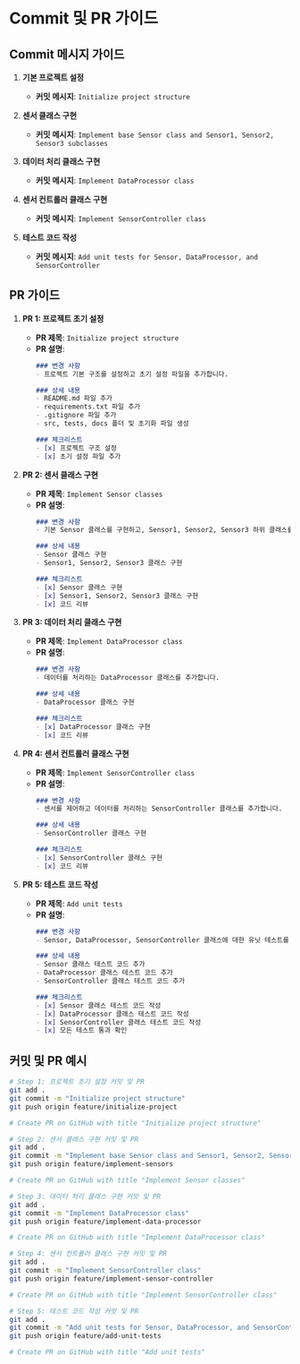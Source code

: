 # Commit 및 PR 가이드

## Commit 메시지 가이드

1. **기본 프로젝트 설정**
   - **커밋 메시지**: `Initialize project structure`

2. **센서 클래스 구현**
   - **커밋 메시지**: `Implement base Sensor class and Sensor1, Sensor2, Sensor3 subclasses`

3. **데이터 처리 클래스 구현**
   - **커밋 메시지**: `Implement DataProcessor class`

4. **센서 컨트롤러 클래스 구현**
   - **커밋 메시지**: `Implement SensorController class`

5. **테스트 코드 작성**
   - **커밋 메시지**: `Add unit tests for Sensor, DataProcessor, and SensorController`

## PR 가이드

1. **PR 1: 프로젝트 초기 설정**
   - **PR 제목**: `Initialize project structure`
   - **PR 설명**:
     ```markdown
     ### 변경 사항
     - 프로젝트 기본 구조를 설정하고 초기 설정 파일을 추가합니다.
     
     ### 상세 내용
     - README.md 파일 추가
     - requirements.txt 파일 추가
     - .gitignore 파일 추가
     - src, tests, docs 폴더 및 초기화 파일 생성
     
     ### 체크리스트
     - [x] 프로젝트 구조 설정
     - [x] 초기 설정 파일 추가
     ```

2. **PR 2: 센서 클래스 구현**
   - **PR 제목**: `Implement Sensor classes`
   - **PR 설명**:
     ```markdown
     ### 변경 사항
     - 기본 Sensor 클래스를 구현하고, Sensor1, Sensor2, Sensor3 하위 클래스를 추가합니다.
     
     ### 상세 내용
     - Sensor 클래스 구현
     - Sensor1, Sensor2, Sensor3 클래스 구현
     
     ### 체크리스트
     - [x] Sensor 클래스 구현
     - [x] Sensor1, Sensor2, Sensor3 클래스 구현
     - [x] 코드 리뷰
     ```

3. **PR 3: 데이터 처리 클래스 구현**
   - **PR 제목**: `Implement DataProcessor class`
   - **PR 설명**:
     ```markdown
     ### 변경 사항
     - 데이터를 처리하는 DataProcessor 클래스를 추가합니다.
     
     ### 상세 내용
     - DataProcessor 클래스 구현
     
     ### 체크리스트
     - [x] DataProcessor 클래스 구현
     - [x] 코드 리뷰
     ```

4. **PR 4: 센서 컨트롤러 클래스 구현**
   - **PR 제목**: `Implement SensorController class`
   - **PR 설명**:
     ```markdown
     ### 변경 사항
     - 센서를 제어하고 데이터를 처리하는 SensorController 클래스를 추가합니다.
     
     ### 상세 내용
     - SensorController 클래스 구현
     
     ### 체크리스트
     - [x] SensorController 클래스 구현
     - [x] 코드 리뷰
     ```

5. **PR 5: 테스트 코드 작성**
   - **PR 제목**: `Add unit tests`
   - **PR 설명**:
     ```markdown
     ### 변경 사항
     - Sensor, DataProcessor, SensorController 클래스에 대한 유닛 테스트를 추가합니다.
     
     ### 상세 내용
     - Sensor 클래스 테스트 코드 추가
     - DataProcessor 클래스 테스트 코드 추가
     - SensorController 클래스 테스트 코드 추가
     
     ### 체크리스트
     - [x] Sensor 클래스 테스트 코드 작성
     - [x] DataProcessor 클래스 테스트 코드 작성
     - [x] SensorController 클래스 테스트 코드 작성
     - [x] 모든 테스트 통과 확인
     ```

## 커밋 및 PR 예시

```bash
# Step 1: 프로젝트 초기 설정 커밋 및 PR
git add .
git commit -m "Initialize project structure"
git push origin feature/initialize-project

# Create PR on GitHub with title "Initialize project structure"

# Step 2: 센서 클래스 구현 커밋 및 PR
git add .
git commit -m "Implement base Sensor class and Sensor1, Sensor2, Sensor3 subclasses"
git push origin feature/implement-sensors

# Create PR on GitHub with title "Implement Sensor classes"

# Step 3: 데이터 처리 클래스 구현 커밋 및 PR
git add .
git commit -m "Implement DataProcessor class"
git push origin feature/implement-data-processor

# Create PR on GitHub with title "Implement DataProcessor class"

# Step 4: 센서 컨트롤러 클래스 구현 커밋 및 PR
git add .
git commit -m "Implement SensorController class"
git push origin feature/implement-sensor-controller

# Create PR on GitHub with title "Implement SensorController class"

# Step 5: 테스트 코드 작성 커밋 및 PR
git add .
git commit -m "Add unit tests for Sensor, DataProcessor, and SensorController"
git push origin feature/add-unit-tests

# Create PR on GitHub with title "Add unit tests"
